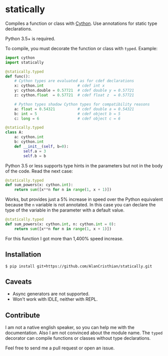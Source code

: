 # statically

Compiles a function or class with [Cython](http://www.cython.org). Use annotations for static type
declarations.

Python 3.5+ is required.

To compile, you must decorate the function or class with `typed`. Example:

```python
import cython
import statically

@statically.typed
def func():
    # Cython types are evaluated as for cdef declarations
    x: cython.int               # cdef int x
    y: cython.double = 0.57721  # cdef double y = 0.57721
    z: cython.float  = 0.57721  # cdef float z  = 0.57721

    # Python types shadow Cython types for compatibility reasons
    a: float = 0.54321          # cdef double a = 0.54321
    b: int = 5                  # cdef object b = 5
    c: long = 6                 # cdef object c = 6

@statically.typed
class A:
    a: cython.int
    b: cython.int
    def __init__(self, b=0):
        self.a = 3
        self.b = b
```

Python 3.5 or less supports type hints in the parameters but not in the body
of the code. Read the next case:

```python
@statically.typed
def sum_powers(x: cython.int):
    return sum([x**n for n in range(1, x + 1)])
```

Works, but provides just a 5% increase in speed over the Python equivalent
because the `n` variable is not annotated. In this case you can declare
the type of the variable in the parameter with a default value.

```python
@statically.typed
def sum_powers(x: cython.int, n: cython.int = 0):
    return sum([x**n for n in range(1, x + 1)])
```

For this function I got more than 1,400% speed increase.

## Installation

```shell
$ pip install git+https://github.com/AlanCristhian/statically.git
```

## Caveats

- Async generators are not supported.
- Won't work with IDLE, neither with REPL.

## Contribute

I am not a native english speaker, so you can help me with the documentation.
Also I am not convinced about the module name. The `typed` decorator can
compile functions or classes without type declarations.

Feel free to send me a pull request or open an issue.
